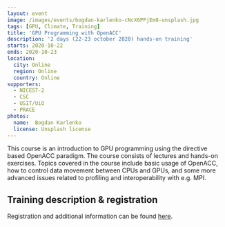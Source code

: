 ```yaml
---
layout: event
image: /images/events/bogdan-karlenko-cNcX6PPjEm8-unsplash.jpg
tags: [GPU, Climate, Training]
title: 'GPU Programming with OpenACC'
description: '2 days (22-23 october 2020) hands-on training'
starts: 2020-10-22
ends: 2020-10-23
location:
  city: Online
  region: Online
  country: Online
supporters:
  - NICEST-2
  - CSC
  - USIT/UiO
  - PRACE
photos:
  name:  Bogdan Karlenko
  license: Unsplash license
---
```



This course is an introduction to GPU programming using the directive based OpenACC paradigm. The course consists of lectures and hands-on exercises. Topics covered in the course include basic usage of OpenACC, how to control data movement between CPUs and GPUs, and some more advanced issues related to profiling and interoperability with e.g. MPI.

## Training description & registration

Registration and additional information can be found [here](https://events.prace-ri.eu/event/1073/).

